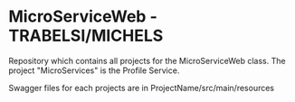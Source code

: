 # MicroServiceWeb - TRABELSI/MICHELS

Repository which contains all projects for the MicroServiceWeb class. The project "MicroServices" is the Profile Service. 

Swagger files for each projects are in ProjectName/src/main/resources
